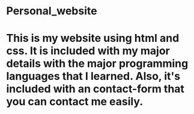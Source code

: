 # Personal_website
# This is my website using html and css. It is included with my major details with the major programming languages that I learned. Also, it's included with an contact-form that you can contact me easily.
